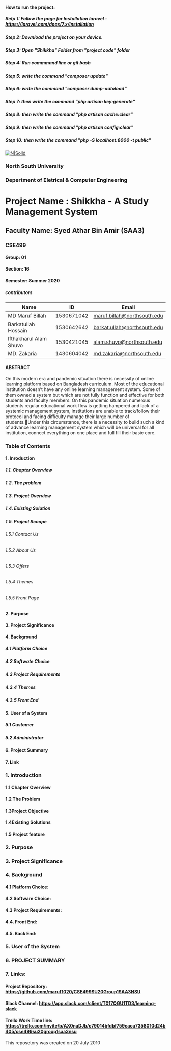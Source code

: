 #### How to run the project:
##### Setp 1: Follow the page for Installation laravel - https://laravel.com/docs/7.x/installation
##### Step 2: Download the project on your device. 
##### Step 3: Open "Shikkha" Folder from "project code" folder 
##### Step 4: Run commmand line or git bash 
##### Step 5: write the command "composer update"
##### Step 6: write the command "composer dump-autoload" 
##### Step 7: then write the command "php artisan key:generate"
##### Step 8: then write the command "php artisan cache:clear"
##### Step 9: then write the command "php artisan config:clear"
##### Step 10: then write the command "php -S localhost:8000 -t public"


[![N|Solid](http://www.northsouth.edu/newassets/images/nsu-photo/logo-4.png)]()


###  North South University
###  Depertment of Eletrical & Computer Engineering

# Project Name : Shikkha - A Study Management System

## Faculty Name: Syed Athar Bin Amir (SAA3)
### CSE499
#### Group: 01
#### Section: 16
#### Semester: Summer 2020

##### contributors
| Name | ID| Email| 
| ------ | ------ | ------ |
| MD Maruf Billah | 1530671042 | maruf.billah@northsouth.edu | 
| Barkatullah Hossain	| 1530642642| barkat.ullah@northsouth.edu | 
| Ifthakharul Alam Shuvo | 1530421045| alam.shuvo@northsouth.edu | 
| MD. Zakaria | 1430604042 | md.zakaria@northsouth.edu | 


#### ABSTRACT ####
On this modern era and pandemic situation there is necessity of online learning platform based on Bangladesh curriculum. Most of the educational institution doesn’t have any online learning management system. Some of them owned a system but which are not fully function and effective for both students and faculty members. On this pandemic situation numerous students regular educational work flow is getting hampered and lack of a systemic management system, institutions are unable to track/follow their  protocol and facing difficulty manage their large number of students.Under this circumstance, there is a necessity to build such a kind of advance learning management system which will be universal for all institution, connect everything on one place and full fill their basic core.



                                                                                      
### Table of Contents
#### 1. Inroduction
##### 1.1. Chapter Overview
##### 1.2. The problem
##### 1.3. Project Overview
##### 1.4. Existing Solution
##### 1.5. Project Scoope
###### 1.5.1 Contact Us
###### 1.5.2 About Us
###### 1.5.3 Offers
###### 1.5.4 Themes 
###### 1.5.5 Front Page
#### 2. Purpose
#### 3. Project Significance
#### 4. Background
##### 4.1 Platform Choice
##### 4.2 Softwate Choice
##### 4.3 Project Requirements
##### 4.3.4 Themes
##### 4.3.5 Front End
#### 5. User of a System
##### 5.1 Customer
##### 5.2 Administrator
#### 6. Project Summary
#### 7. Link



### 1. Introduction
#### 1.1 Chapter Overview
#### 1.2 The Problem
#### 1.3Project Objective
#### 1.4Existing Solutions   
#### 1.5 Project feature



### 2. Purpose



### 3. Project Significance 



### 4. Background
#### 4.1 Platform Choice:
#### 4.2 Software Choice:
#### 4.3 Project Requirements:
#### 4.4. Front End: 
#### 4.5. Back End: 



### 5. User of the System




### 6. PROJECT SUMMARY 



### 7. Links:
#### Project Repository: https://github.com/maruf1020/CSE499SU20Group1SAA3NSU
#### Slack Channel: https://app.slack.com/client/T017QGU1TD3/learning-slack
#### Trello Work Time line: https://trello.com/invite/b/AX0naDJb/c79014bfdbf759eaca7358010d24b405/cse499su20group1saa3nsu 


This reposetory was created on 20 July 2010


           
           
           
           
           
           
           
           


                                                   
                                                   

